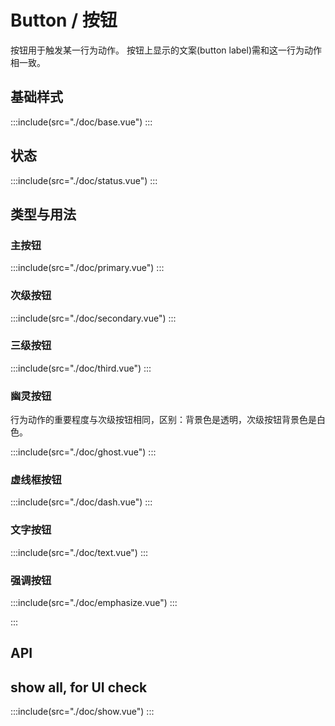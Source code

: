 <style lang="scss">
  .demo-btns{
    .wd-btn + .wd-btn{
      margin-left: 90px;
    }
  }
  .demo-btn-group {
    display: inline-block;
    .wd-btn + .wd-btn{
      margin-left: 18px;
    }
  }
  .demo-button{
    .wd-btn + .wd-btn{
      margin-left: 8px;
    }
  }
</style>

# Button / 按钮

按钮用于触发某一行为动作。
按钮上显示的文案(button label)需和这一行为动作相一致。

## 基础样式

:::include(src="./doc/base.vue")
:::

## 状态

:::include(src="./doc/status.vue")
:::

## 类型与用法

### 主按钮

:::include(src="./doc/primary.vue")
:::

### 次级按钮

:::include(src="./doc/secondary.vue")
:::

### 三级按钮

:::include(src="./doc/third.vue")
:::

### 幽灵按钮

行为动作的重要程度与次级按钮相同，区别：背景色是透明，次级按钮背景色是白色。

:::include(src="./doc/ghost.vue")
:::

### 虚线框按钮

:::include(src="./doc/dash.vue")
:::

### 文字按钮

:::include(src="./doc/text.vue")
:::

### 强调按钮

:::include(src="./doc/emphasize.vue")
:::

<!-- > 文字按钮的形式和链接的形式非常像但用法不同,请参考 [链接/Link <i class="wdicon wdicon-link-o"></i>](/components/link) -->

<!-- ### 按钮组

一组相关联的操作聚合在一起成为按钮组，方便快捷操作。
:::include(src="./doc/group.vue") -->

:::

<!--
### 异步按钮

点击后按钮进入 loading 状态，当异步结束后恢复正常
:::include(src="./doc/async-loading.vue")

::: -->

## API

<api-doc name="Button" :doc="require('./api.json')"></api-doc>

## show all, for UI check

:::include(src="./doc/show.vue")
:::
